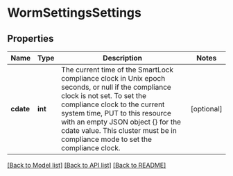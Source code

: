 # WormSettingsSettings

## Properties
Name | Type | Description | Notes
------------ | ------------- | ------------- | -------------
**cdate** | **int** | The current time of the SmartLock compliance clock in Unix epoch seconds, or null if the compliance clock is not set.  To set the compliance clock to the current system time, PUT to this resource with an empty JSON object {} for the cdate value.  This cluster must be in compliance mode to set the compliance clock. | [optional] 

[[Back to Model list]](../README.md#documentation-for-models) [[Back to API list]](../README.md#documentation-for-api-endpoints) [[Back to README]](../README.md)


